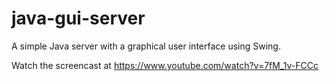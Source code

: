 # java-gui-server
A simple Java server with a graphical user interface using Swing.

Watch the screencast at https://www.youtube.com/watch?v=7fM_1v-FCCc

